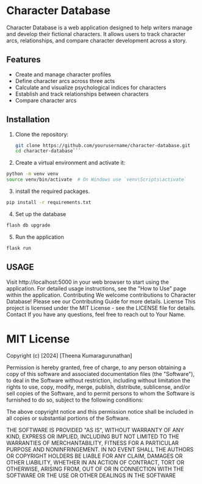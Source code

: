 # Character Database

Character Database is a web application designed to help writers manage and develop their fictional characters. It allows users to track character arcs, relationships, and compare character development across a story.

## Features

- Create and manage character profiles
- Define character arcs across three acts
- Calculate and visualize psychological indices for characters
- Establish and track relationships between characters
- Compare character arcs

## Installation

1. Clone the repository:
   ```bash
   git clone https://github.com/yourusername/character-database.git
   cd character-database```


2. Create a virtual environment and activate it: 
```bash
python -m venv venv
source venv/bin/activate  # On Windows use `venv\Scripts\activate`
```

3. install the required packages.

```bash
pip install -r requirements.txt

```

4. Set up the database 

```bash
flash db upgrade
```


5. Run the application

```bash
flask run
```

## USAGE

Visit http://localhost:5000 in your web browser to start using the application. For detailed usage instructions, see the "How to Use" page within the application.
Contributing
We welcome contributions to Character Database! Please see our Contributing Guide for more details.
License
This project is licensed under the MIT License - see the LICENSE file for details.
Contact
If you have any questions, feel free to reach out to Your Name.

# MIT License

Copyright (c) [2024] [Theena Kumaragurunathan]

Permission is hereby granted, free of charge, to any person obtaining a copy
of this software and associated documentation files (the "Software"), to deal
in the Software without restriction, including without limitation the rights
to use, copy, modify, merge, publish, distribute, sublicense, and/or sell
copies of the Software, and to permit persons to whom the Software is
furnished to do so, subject to the following conditions:

The above copyright notice and this permission notice shall be included in all
copies or substantial portions of the Software.

THE SOFTWARE IS PROVIDED "AS IS", WITHOUT WARRANTY OF ANY KIND, EXPRESS OR
IMPLIED, INCLUDING BUT NOT LIMITED TO THE WARRANTIES OF MERCHANTABILITY,
FITNESS FOR A PARTICULAR PURPOSE AND NONINFRINGEMENT. IN NO EVENT SHALL THE
AUTHORS OR COPYRIGHT HOLDERS BE LIABLE FOR ANY CLAIM, DAMAGES OR OTHER
LIABILITY, WHETHER IN AN ACTION OF CONTRACT, TORT OR OTHERWISE, ARISING FROM,
OUT OF OR IN CONNECTION WITH THE SOFTWARE OR THE USE OR OTHER DEALINGS IN THE
SOFTWARE
